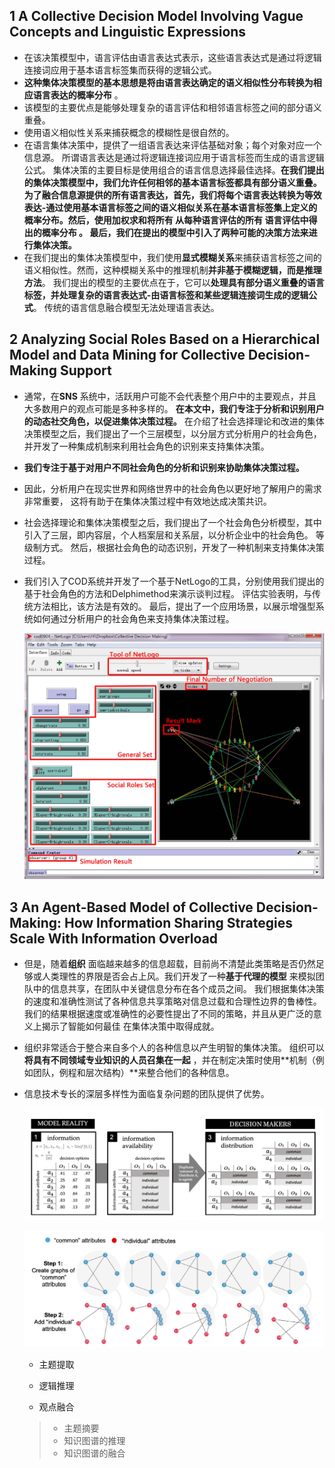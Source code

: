 ## 1 A Collective Decision Model Involving Vague Concepts and Linguistic Expressions

- 在该决策模型中，语言评估由语言表达式表示，这些语言表达式是通过将逻辑连接词应用于基本语言标签集而获得的逻辑公式。
-  **这种集体决策模型的基本思想是将由语言表达确定的语义相似性分布转换为相应语言表达的概率分布** 。
- 该模型的主要优点是能够处理复杂的语言评估和相邻语言标签之间的部分语义重叠。
- 使用语义相似性关系来捕获概念的模糊性是很自然的。 
- 在语言集体决策中，提供了一组语言表达来评估基础对象；每个对象对应一个信息源。 所谓语言表达是通过将逻辑连接词应用于语言标签而生成的语言逻辑公式。 集体决策的主要目标是使用组合的语言信息选择最佳选择。**在我们提出的集体决策模型中，我们允许任何相邻的基本语言标签都具有部分语义重叠。 为了融合信息源提供的所有语言表达，首先，我们将每个语言表达转换为等效表达-通过使用基本语言标签之间的语义相似关系在基本语言标签集上定义的概率分布。然后，使用加权求和将所有 从每种语言评估的所有 语言评估中得出的概率分布 。 最后，我们在提出的模型中引入了两种可能的决策方法来进行集体决策。** 
-  在我们提出的集体决策模型中，我们使用**显式模糊关系**来捕获语言标签之间的语义相似性。然而，这种模糊关系中的推理机制**并非基于模糊逻辑，而是推理方法**。 我们提出的模型的主要优点在于，它可以**处理具有部分语义重叠的语言标签，并处理复杂的语言表达式-由语言标签和某些逻辑连接词生成的逻辑公式**。 传统的语言信息融合模型无法处理语言表达。

## 2 Analyzing Social Roles Based on a Hierarchical Model and Data Mining for Collective Decision-Making Support

- 通常，在**SNS** 系统中，活跃用户可能不会代表整个用户中的主要观点，并且大多数用户的观点可能是多种多样的。 **在本文中，我们专注于分析和识别用户的动态社交角色，以促进集体决策过程。**  在介绍了社会选择理论和改进的集体决策模型之后，我们提出了一个三层模型，以分层方式分析用户的社会角色，并开发了一种集成机制来利用社会角色的识别来支持集体决策。

- **我们专注于基于对用户不同社会角色的分析和识别来协助集体决策过程。** 

- 因此，分析用户在现实世界和网络世界中的社会角色以更好地了解用户的需求非常重要， 这将有助于在集体决策过程中有效地达成决策共识。

- 社会选择理论和集体决策模型之后，我们提出了一个社会角色分析模型，其中引入了三层，即内容层，个人档案层和关系层，以分析企业中的社会角色。 等级制方式。 然后，根据社会角色的动态识别，开发了一种机制来支持集体决策过程。 

- 我们引入了COD系统并开发了一个基于NetLogo的工具，分别使用我们提出的基于社会角色的方法和Delphimethod来演示谈判过程。 评估实验表明，与传统方法相比，该方法是有效的。 最后，提出了一个应用场景，以展示增强型系统如何通过分析用户的社会角色来支持集体决策过程。

  ![pic1](pic1.png)

## 3 An Agent-Based Model of Collective Decision-Making: How Information Sharing Strategies Scale With Information Overload

- 但是，随着**组织** 面临越来越多的信息超载，目前尚不清楚此类策略是否仍然足够或人类理性的界限是否会占上风。我们开发了一种**基于代理的模型** 来模拟团队中的信息共享，在团队中关键信息分布在各个成员之间。 我们根据集体决策的速度和准确性测试了各种信息共享策略对信息过载和合理性边界的鲁棒性。我们的结果根据速度或准确性的必要性提出了不同的策略，并且从更广泛的意义上揭示了智能如何最佳 在集体决策中取得成就。

- 组织非常适合于整合来自多个人的各种信息以产生明智的集体决策。 组织可以**将具有不同领域专业知识的人员召集在一起** ，并在制定决策时使用**机制（例如团队，例程和层次结构）**来整合他们的各种信息。

- 信息技术专长的深层多样性为面临复杂问题的团队提供了优势。

  ![pic2](pic2.png)

  ![pic3](pic3.png)

  - 主题提取

  - 逻辑推理

  - 观点融合

    

  > - 主题摘要
  > - 知识图谱的推理
  > - 知识图谱的融合
  >